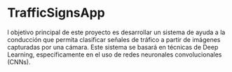 # TrafficSignsApp
l objetivo principal de este proyecto es desarrollar un sistema de ayuda a la conducción que permita clasificar señales de tráfico a partir de imágenes capturadas por una cámara. Este sistema se basará en técnicas de Deep Learning, específicamente en el uso de redes neuronales convolucionales (CNNs).
